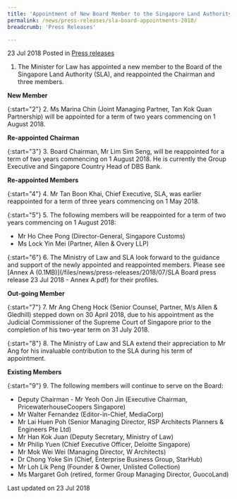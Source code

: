 ```yaml
---
title: 'Appointment of New Board Member to the Singapore Land Authority and Reappointment of Chairman and Three Members'
permalink: /news/press-releases/sla-board-appointments-2018/
breadcrumb: 'Press Releases'

---
```



23 Jul 2018 Posted in [Press releases](/news/press-releases)


1. The Minister for Law has appointed a new member to the Board of the Singapore Land Authority (SLA), and reappointed the Chairman and three members.

**New Member**

{:start="2"}
2. Ms Marina Chin (Joint Managing Partner, Tan Kok Quan Partnership) will be appointed for a term of two years commencing on 1 August 2018.

**Re-appointed Chairman**

{:start="3"}
3. Board Chairman, Mr Lim Sim Seng, will be reappointed for a term of two years commencing on 1 August 2018. He is currently the Group Executive and Singapore Country Head of DBS Bank.

**Re-appointed Members**

{:start="4"}
4. Mr Tan Boon Khai, Chief Executive, SLA, was earlier reappointed for a term of three years commencing on 1 May 2018.

{:start="5"}
5. The following members will be reappointed for a term of two years commencing on 1 August 2018:
* Mr Ho Chee Pong (Director-General, Singapore Customs)
* Ms Lock Yin Mei (Partner, Allen & Overy LLP)

{:start="6"}
6. The Ministry of Law and SLA look forward to the guidance and support of the newly appointed and reappointed members. Please see [Annex A (0.1MB)](/files/news/press-releases/2018/07/SLA Board press release 23 Jul 2018 - Annex A.pdf) for their profiles.

**Out-going Member** 
 
{:start="7"} 
7. Mr Ang Cheng Hock (Senior Counsel, Partner, M/s Allen & Gledhill) stepped down on 30 April 2018, due to his appointment as the Judicial Commissioner of the Supreme Court of Singapore prior to the completion of his two-year term on 31 July 2018.

{:start="8"}
8. The Ministry of Law and SLA extend their appreciation to Mr Ang for his invaluable contribution to the SLA during his term of appointment.

**Existing Members**

{:start="9"}
9. The following members will continue to serve on the Board:

* Deputy Chairman - Mr Yeoh Oon Jin (Executive Chairman, PricewaterhouseCoopers Singapore)
* Mr Walter Fernandez (Editor-in-Chief, MediaCorp)
* Mr Lai Huen Poh (Senior Managing Director, RSP Architects Planners & Engineers Pte Ltd)
* Mr Han Kok Juan (Deputy Secretary, Ministry of Law)
* Mr Philip Yuen (Chief Executive Officer, Deloitte Singapore)
* Mr Mok Wei Wei (Managing Director, W Architects)
* Dr Chong Yoke Sin (Chief, Enterprise Business Group, StarHub)
* Mr Loh Lik Peng (Founder & Owner, Unlisted Collection)
* Ms Margaret Goh (retired, former Group Managing Director, GuocoLand)

<p class="right-side-updated">Last updated on 23 Jul 2018</p>
